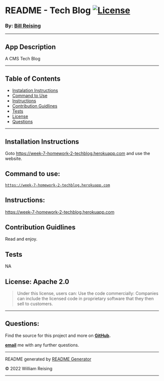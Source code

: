 # README - Tech Blog [![License](https://img.shields.io/badge/License-Apache_2.0-blue.svg)](https://opensource.org/licenses/Apache-2.0)

### By: [Bill Reising](#questions)

---

## App Description

A CMS Tech Blog

---

## Table of Contents
- [Instalation Instructions](#install)
- [Command to Use](#command)
- [Instructions](#instructions)
- [Contribution Guidlines](#contribution)
- [Tests](#tests)
- [License](#license)
- [Questions](#questions)

---

## Installation Instructions

Goto https://week-7-homework-2-techblog.herokuapp.com and use the website.

## Command to use:

<code>https://week-7-homework-2-techblog.herokuapp.com</code>

## Instructions:

https://week-7-homework-2-techblog.herokuapp.com

## Contribution Guidlines

Read and enjoy.

## Tests

NA

## License: Apache 2.0

>Under this license, users can: Use the code commercially: Companies can include the licensed code in proprietary software that they then sell to customers.

---

## Questions:

Find the source for this project and more on **[GitHub](https://github.com/wreising).**

**[email](william@reising.dev)** me with any further questions.

---

README generated by [README Generator](https://github.com/wreising/Week_5-Homework_1)

© 2022 William Reising

---
